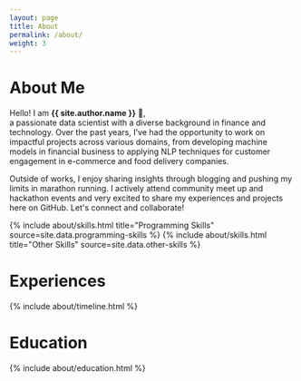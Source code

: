 ```yaml
---
layout: page
title: About
permalink: /about/
weight: 3
---
```


# **About Me**

Hello! I am **{{ site.author.name }}** :wave:,<br>
a passionate data scientist with a diverse background in finance and technology. Over the past years, I've had the opportunity to work on impactful projects across various domains, from developing machine models in financial business to applying NLP techniques for customer engagement in e-commerce and food delivery companies.

Outside of works, I enjoy sharing insights through blogging and pushing my limits in marathon running. I actively attend community meet up and hackathon events and very excited to share my experiences and projects here on GitHub. Let's connect and collaborate!

<div class="row">
{% include about/skills.html title="Programming Skills" source=site.data.programming-skills %}
{% include about/skills.html title="Other Skills" source=site.data.other-skills %}
</div>

# Experiences 
<div class="row">
{% include about/timeline.html %}
</div>

# Education 
<div class="row">
{% include about/education.html %}
</div>